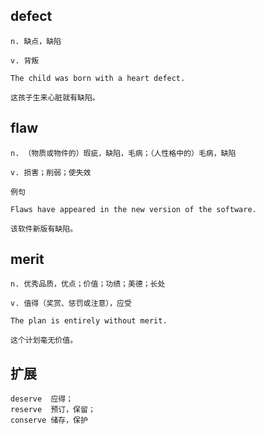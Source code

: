 ## defect
```
n. 缺点，缺陷

v. 背叛

The child was born with a heart defect.

这孩子生来心脏就有缺陷。
```
## flaw
```
n. （物质或物件的）瑕疵，缺陷，毛病；（人性格中的）毛病，缺陷

v. 损害；削弱；使失效

例句

Flaws have appeared in the new version of the software.

该软件新版有缺陷。
```
## merit
```
n. 优秀品质，优点；价值；功绩；美德；长处

v. 值得（奖赏、惩罚或注意），应受

The plan is entirely without merit.

这个计划毫无价值。
```
## 扩展
```
deserve  应得；
reserve  预订，保留；
conserve 储存，保护
```